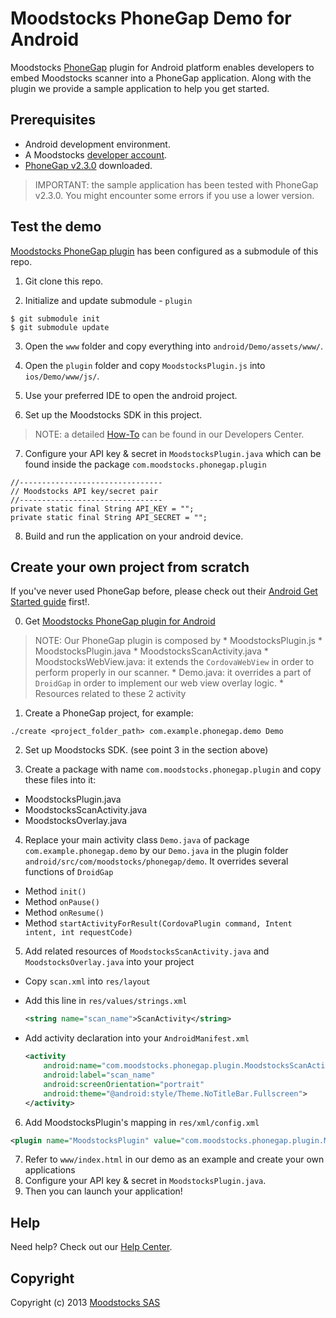 # Moodstocks PhoneGap Demo for Android

Moodstocks [PhoneGap](http://phonegap.com/) plugin for Android platform enables developers to embed Moodstocks scanner into a PhoneGap application. Along with the plugin we provide a sample application to help you get started.

## Prerequisites

* Android development environment.
* A Moodstocks [developer account](https://developers.moodstocks.com/register).
* [PhoneGap v2.3.0](http://phonegap.com/download/) downloaded.

> IMPORTANT: the sample application has been tested with PhoneGap v2.3.0. You might encounter some errors if you use a lower version.

## Test the demo

[Moodstocks PhoneGap plugin](https://github.com/Moodstocks/moodstocks-phonegap-plugin/) has been configured as a submodule of this repo.

1. Git clone this repo.

2. Initialize and update submodule - `plugin`

  ```console
  $ git submodule init
  $ git submodule update
  ```

3. Open the `www` folder and copy everything into `android/Demo/assets/www/`.

4. Open the `plugin` folder and copy `MoodstocksPlugin.js` into `ios/Demo/www/js/`.

5. Use your preferred IDE to open the android project.

6. Set up the Moodstocks SDK in this project.

  > NOTE: a detailed [How-To](https://developers.moodstocks.com/doc/tuto-android/1) can be found in our Developers Center.

7. Configure your API key & secret in `MoodstocksPlugin.java` which can be found inside the package `com.moodstocks.phonegap.plugin`

  ```
  //--------------------------------
  // Moodstocks API key/secret pair
  //--------------------------------
  private static final String API_KEY = "";
  private static final String API_SECRET = "";
  ```

8. Build and run the application on your android device.

## Create your own project from scratch

If you've never used PhoneGap before, please check out their [Android Get Started guide](http://docs.phonegap.com/en/2.5.0/guide_getting-started_android_index.md.html#Getting%20Started%20with%20Android) first!.

0. Get [Moodstocks PhoneGap plugin for Android](https://github.com/Moodstocks/moodstocks-phonegap-plugin/android)

  > NOTE: Our PhoneGap plugin is composed by
    * MoodstocksPlugin.js
    * MoodstocksPlugin.java
    * MoodstocksScanActivity.java
    * MoodstocksWebView.java: it extends the `CordovaWebView` in order to perform properly in our scanner.
    * Demo.java: it overrides a part of `DroidGap` in order to implement our web view overlay logic.
    * Resources related to these 2 activity

1. Create a PhoneGap project, for example:

  ```console
  ./create <project_folder_path> com.example.phonegap.demo Demo
  ```

2. Set up Moodstocks SDK. (see point 3 in the section above)

3. Create a package with name `com.moodstocks.phonegap.plugin` and copy these files into it:
  * MoodstocksPlugin.java
  * MoodstocksScanActivity.java
  * MoodstocksOverlay.java

4. Replace your main activity class `Demo.java` of package `com.example.phonegap.demo` by our `Demo.java` in the plugin folder `android/src/com/moodstocks/phonegap/demo`. It overrides several functions of `DroidGap`
  * Method `init()`
  * Method `onPause()`
  * Method `onResume()`
  * Method `startActivityForResult(CordovaPlugin command, Intent intent, int requestCode)`

5. Add related resources of `MoodstocksScanActivity.java` and `MoodstocksOverlay.java` into your project
  * Copy `scan.xml` into `res/layout`
  * Add this line in `res/values/strings.xml`

    ```xml
    <string name="scan_name">ScanActivity</string>
    ```

  * Add activity declaration into your `AndroidManifest.xml`

    ```xml
    <activity
        android:name="com.moodstocks.phonegap.plugin.MoodstocksScanActivity"
        android:label="scan_name"
        android:screenOrientation="portrait"
        android:theme="@android:style/Theme.NoTitleBar.Fullscreen">
    </activity>
    ```

6. Add MoodstocksPlugin's mapping in `res/xml/config.xml`

  ```xml
  <plugin name="MoodstocksPlugin" value="com.moodstocks.phonegap.plugin.MoodstocksPlugin" />
  ```

7. Refer to `www/index.html` in our demo as an example and create your own applications
8. Configure your API key & secret in `MoodstocksPlugin.java`.
9. Then you can launch your application!

## Help

Need help? Check out our [Help Center](http://help.moodstocks.com/).

## Copyright

Copyright (c) 2013 [Moodstocks SAS](http://www.moodstocks.com)

